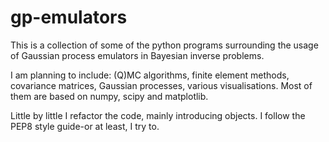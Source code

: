 # gp-emulators

This is a collection of some of the python programs surrounding the usage of Gaussian process emulators in Bayesian inverse problems. 

I am planning to include: (Q)MC algorithms, finite element methods, covariance matrices, Gaussian processes, various visualisations. Most of them are based on numpy, scipy and matplotlib. 

Little by little I refactor the code, mainly introducing objects. I follow the PEP8 style guide-or at least, I try to.